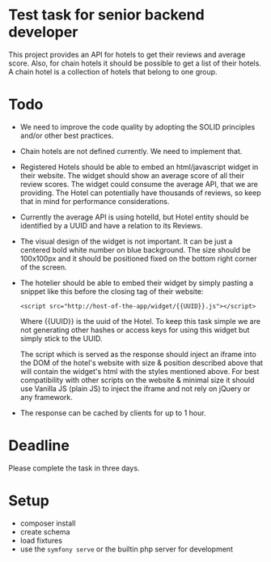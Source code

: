 # Test task for senior backend developer 
This project provides an API for hotels to get their reviews and average score.
Also, for chain hotels it should be possible to get a list of their hotels. A chain hotel is a collection of hotels that belong to one group.

# Todo
- We need to improve the code quality by adopting the SOLID principles and/or other best practices.
- Chain hotels are not defined currently. We need to implement that.
- Registered Hotels should be able to embed an html/javascript widget in their website.
  The widget should show an average score of all their review scores.
  The widget could consume the average API, that we are providing. The Hotel can potentially have thousands of reviews, so keep that in mind for performance considerations.
- Currently the average API is using hotelId, but Hotel entity should be identified by a UUID and have a relation to its Reviews.
- The visual design of the widget is not important. It can be just a centered bold white number on blue background. The size should be 100x100px and it should be positioned fixed on the bottom right corner of the screen.

- The hotelier should be able to embed their widget by simply pasting a snippet like this before the closing </body> tag of their website:

  `<script src="http://host-of-the-app/widget/{{UUID}}.js"></script>`

  Where {{UUID}} is the uuid of the Hotel. To keep this task simple we are not generating other hashes or access keys for using this widget but simply stick to the UUID.
  
  The script which is served as the response should inject an iframe into the DOM of the hotel's website with size & position described above that will contain the widget's html with the styles mentioned above. For best compatibility with other scripts on the website & minimal size it should use Vanilla JS (plain JS) to inject the iframe and not rely on jQuery or any framework. 
- The response can be cached by clients for up to 1 hour.

# Deadline
Please complete the task in three days.

# Setup
- composer install
- create schema
- load fixtures
- use the `symfony serve` or the builtin php server for development
